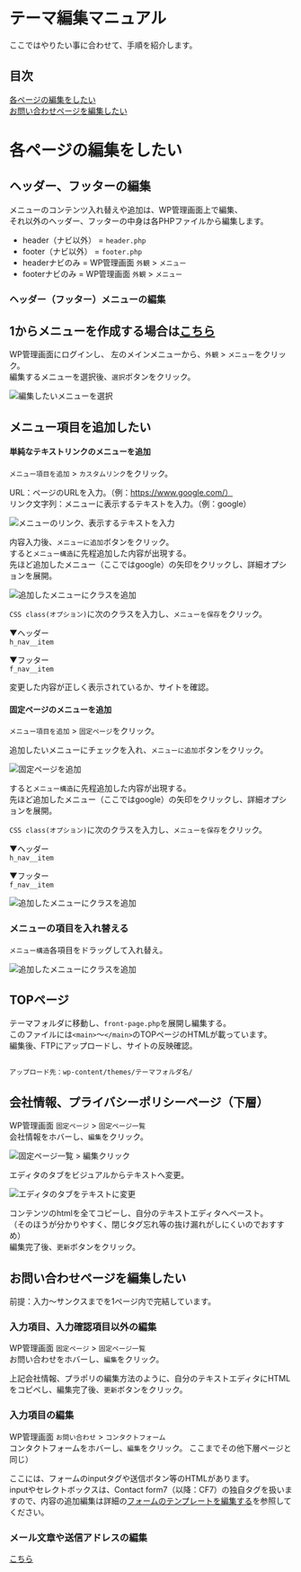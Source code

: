 # テーマ編集マニュアル

ここではやりたい事に合わせて、手順を紹介します。  
  
## 目次
[各ページの編集をしたい](#-各ページの編集をしたい)  
[お問い合わせページを編集したい](#-お問い合わせページを編集したい)  
  
  
# 各ページの編集をしたい

## ヘッダー、フッターの編集

メニューのコンテンツ入れ替えや追加は、WP管理画面上で編集、  
それ以外のヘッダー、フッターの中身は各PHPファイルから編集します。  

- header（ナビ以外） = `header.php`
- footer（ナビ以外） = `footer.php`
- headerナビのみ = WP管理画面 `外観` > `メニュー`
- footerナビのみ = WP管理画面 `外観` > `メニュー`

### ヘッダー（フッター）メニューの編集

1からメニューを作成する場合は[こちら](order1a_flow.md#4-4-グローバルメニュー設定)  
---

WP管理画面にログインし、 左のメインメニューから、`外観` > `メニュー`をクリック。  
編集するメニューを選択後、`選択`ボタンをクリック。  
  
![編集したいメニューを選択](https://github.com/SakiTsukada-Bokuravo/WordPress-sharing-sheet/blob/images/tem_add_nav4.png)
  
## メニュー項目を追加したい

#### 単純なテキストリンクのメニューを追加
  
`メニュー項目を追加` > `カスタムリンク`をクリック。  
  
URL：ページのURLを入力。（例：https://www.google.com/）  
リンク文字列：メニューに表示するテキストを入力。（例：google）  

![メニューのリンク、表示するテキストを入力](https://github.com/SakiTsukada-Bokuravo/WordPress-sharing-sheet/blob/images/tem_add_nav1.png)

内容入力後、`メニューに追加`ボタンをクリック。  
すると`メニュー構造`に先程追加した内容が出現する。  
先ほど追加したメニュー（ここではgoogle）の矢印をクリックし、詳細オプションを展開。  
  
![追加したメニューにクラスを追加](https://github.com/SakiTsukada-Bokuravo/WordPress-sharing-sheet/blob/images/tem_add_nav2.png)
  
`CSS class(オプション)`に次のクラスを入力し、`メニューを保存`をクリック。  

▼ヘッダー  
`h_nav__item`  
  
▼フッター  
`f_nav__item`  
  
変更した内容が正しく表示されているか、サイトを確認。  
  
#### 固定ページのメニューを追加
  
`メニュー項目を追加` > `固定ページ`をクリック。  
  
追加したいメニューにチェックを入れ、`メニューに追加`ボタンをクリック。  

![固定ページを追加](https://github.com/SakiTsukada-Bokuravo/WordPress-sharing-sheet/blob/images/tem_add_nav3.png)

すると`メニュー構造`に先程追加した内容が出現する。  
先ほど追加したメニュー（ここではgoogle）の矢印をクリックし、詳細オプションを展開。  

`CSS class(オプション)`に次のクラスを入力し、`メニューを保存`をクリック。  

▼ヘッダー  
`h_nav__item`  
  
▼フッター  
`f_nav__item`  

![追加したメニューにクラスを追加](https://github.com/SakiTsukada-Bokuravo/WordPress-sharing-sheet/blob/images/tem_add_nav2.png)  
  

### メニューの項目を入れ替える

`メニュー構造`各項目をドラッグして入れ替え。  

![追加したメニューにクラスを追加](https://github.com/SakiTsukada-Bokuravo/WordPress-sharing-sheet/blob/images/tem_add_nav5.png)

## TOPページ

テーマフォルダに移動し、`front-page.php`を展開し編集する。  
このファイルには`<main>`～`</main>`のTOPページのHTMLが載っています。  
編集後、FTPにアップロードし、サイトの反映確認。  
  
```text

アップロード先：wp-content/themes/テーマフォルダ名/

```

## 会社情報、プライバシーポリシーページ（下層）

WP管理画面 `固定ページ` > `固定ページ一覧`  
会社情報をホバーし、`編集`をクリック。
  
![固定ページ一覧 > 編集クリック](https://github.com/SakiTsukada-Bokuravo/WordPress-sharing-sheet/blob/images/tem_kotei1.png)  
  
エディタのタブをビジュアルからテキストへ変更。  

![エディタのタブをテキストに変更](https://github.com/SakiTsukada-Bokuravo/WordPress-sharing-sheet/blob/images/tem_kotei2.png)  
  
コンテンツのhtmlを全てコピーし、自分のテキストエディタへペースト。  
（そのほうが分かりやすく、閉じタグ忘れ等の抜け漏れがしにくいのでおすすめ）  
編集完了後、`更新`ボタンをクリック。

## お問い合わせページを編集したい
  
前提：入力～サンクスまでを1ページ内で完結しています。  

### 入力項目、入力確認項目以外の編集

WP管理画面 `固定ページ` > `固定ページ一覧`  
お問い合わせをホバーし、`編集`をクリック。  

上記会社情報、プラポリの編集方法のように、自分のテキストエディタにHTMLをコピペし、編集完了後、`更新`ボタンをクリック。

### 入力項目の編集

WP管理画面 `お問い合わせ` > `コンタクトフォーム`  
コンタクトフォームをホバーし、`編集`をクリック。
ここまでその他下層ページと同じ）  
  
ここには、フォームのinputタグや送信ボタン等のHTMLがあります。  
inputやセレクトボックスは、Contact form7（以降：CF7）の独自タグを扱いますので、内容の追加編集は詳細の[フォームのテンプレートを編集する](https://contactform7.com/ja/editing-form-template/)を参照してください。

### メール文章や送信アドレスの編集

[こちら](order1a_flow.md#4-5-お問い合わせ--コンタクトフォーム)

